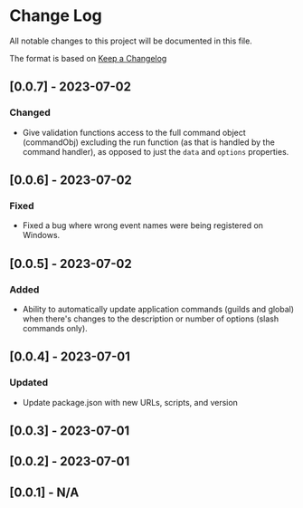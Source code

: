 # Change Log

All notable changes to this project will be documented in this file.

The format is based on [Keep a Changelog](http://keepachangelog.com/)

## [0.0.7] - 2023-07-02

### Changed

- Give validation functions access to the full command object (commandObj) excluding the run function (as that is handled by the command handler), as opposed to just the `data` and `options` properties.

## [0.0.6] - 2023-07-02

### Fixed

- Fixed a bug where wrong event names were being registered on Windows.

## [0.0.5] - 2023-07-02

### Added

- Ability to automatically update application commands (guilds and global) when there's changes to the description or number of options (slash commands only).

## [0.0.4] - 2023-07-01

### Updated

- Update package.json with new URLs, scripts, and version

## [0.0.3] - 2023-07-01

## [0.0.2] - 2023-07-01

## [0.0.1] - N/A
